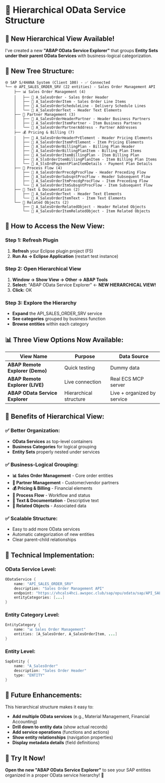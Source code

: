 # 🌳 Hierarchical OData Service Structure

## 🎯 New Hierarchical View Available!

I've created a new **"ABAP OData Service Explorer"** that groups **Entity Sets under their parent OData Services** with business-logical categorization.

## 🌳 New Tree Structure:

```
🌐 SAP S/4HANA System (Client 100) - ✅ Connected
└── 🌐 API_SALES_ORDER_SRV (22 entities) - Sales Order Management API
    ├── 📊 Sales Order Management (4)
    │   ├── 📄 A_SalesOrder - Sales Order Header
    │   ├── 📄 A_SalesOrderItem - Sales Order Line Items
    │   ├── 📄 A_SalesOrderScheduleLine - Delivery Schedule Lines
    │   └── 📄 A_SalesOrderText - Header Text Elements
    ├── 👥 Partner Management (3)
    │   ├── 📄 A_SalesOrderHeaderPartner - Header Business Partners
    │   ├── 📄 A_SalesOrderItemPartner - Item Business Partners
    │   └── 📄 A_SalesOrderPartnerAddress - Partner Addresses
    ├── 💰 Pricing & Billing (7)
    │   ├── 📄 A_SalesOrderHeaderPrElement - Header Pricing Elements
    │   ├── 📄 A_SalesOrderItemPrElement - Item Pricing Elements
    │   ├── 📄 A_SalesOrderBillingPlan - Billing Plan Header
    │   ├── 📄 A_SalesOrderBillingPlanItem - Billing Plan Items
    │   ├── 📄 A_SalesOrderItemBillingPlan - Item Billing Plan
    │   ├── 📄 A_SlsOrderItemBillingPlanItem - Item Billing Plan Items
    │   └── 📄 A_SlsOrdPaymentPlanItemDetails - Payment Plan Details
    ├── 🔄 Process Flow (4)
    │   ├── 📄 A_SalesOrderPrecdgProcFlow - Header Preceding Flow
    │   ├── 📄 A_SalesOrderSubsqntProcFlow - Header Subsequent Flow
    │   ├── 📄 A_SalesOrderItmPrecdgProcFlow - Item Preceding Flow
    │   └── 📄 A_SalesOrderItmSubsqntProcFlow - Item Subsequent Flow
    ├── 📝 Text & Documentation (2)
    │   ├── 📄 A_SalesOrderText - Header Text Elements
    │   └── 📄 A_SalesOrderItemText - Item Text Elements
    └── 🔗 Related Objects (2)
        ├── 📄 A_SalesOrderRelatedObject - Header Related Objects
        └── 📄 A_SalesOrderItemRelatedObject - Item Related Objects
```

## 🚀 How to Access the New View:

### **Step 1: Refresh Plugin**
1. **Refresh** your Eclipse plugin project (F5)
2. **Run As → Eclipse Application** (restart test instance)

### **Step 2: Open Hierarchical View**
1. **Window → Show View → Other → ABAP Tools**
2. **Select:** "ABAP OData Service Explorer" ← **NEW HIERARCHICAL VIEW!**
3. **Click:** OK

### **Step 3: Explore the Hierarchy**
- **Expand** the API_SALES_ORDER_SRV service
- **See categories** grouped by business function
- **Browse entities** within each category

## 📊 Three View Options Now Available:

| View Name | Purpose | Data Source |
|-----------|---------|-------------|
| **ABAP Remote Explorer (Demo)** | Quick testing | Dummy data |
| **ABAP Remote Explorer (LIVE)** | Live connection | Real ECS MCP server |
| **ABAP OData Service Explorer** | Hierarchical structure | Live + organized by service |

## 🎯 Benefits of Hierarchical View:

### **✅ Better Organization:**
- **OData Services** as top-level containers
- **Business Categories** for logical grouping
- **Entity Sets** properly nested under services

### **✅ Business-Logical Grouping:**
- **📊 Sales Order Management** - Core order entities
- **👥 Partner Management** - Customer/vendor partners
- **💰 Pricing & Billing** - Financial elements
- **🔄 Process Flow** - Workflow and status
- **📝 Text & Documentation** - Descriptive text
- **🔗 Related Objects** - Associated data

### **✅ Scalable Structure:**
- Easy to add more OData services
- Automatic categorization of new entities
- Clear parent-child relationships

## 🔧 Technical Implementation:

### **OData Service Level:**
```java
ODataService {
    name: "API_SALES_ORDER_SRV"
    description: "Sales Order Management API"
    endpoint: "https://vhcals4hci.awspoc.club/sap/opu/odata/sap/API_SALES_ORDER_SRV/"
    entityCategories: [...]
}
```

### **Entity Category Level:**
```java
EntityCategory {
    name: "📊 Sales Order Management"
    entities: [A_SalesOrder, A_SalesOrderItem, ...]
}
```

### **Entity Level:**
```java
SapEntity {
    name: "A_SalesOrder"
    description: "Sales Order Header"
    type: "ENTITY"
}
```

## 🌟 Future Enhancements:

This hierarchical structure makes it easy to:
- **Add multiple OData services** (e.g., Material Management, Financial Accounting)
- **Drill down to entity data** (show actual records)
- **Add service operations** (functions and actions)
- **Show entity relationships** (navigation properties)
- **Display metadata details** (field definitions)

## 🎉 Try It Now!

**Open the new "ABAP OData Service Explorer"** to see your SAP entities organized in a proper OData service hierarchy! 🌳

